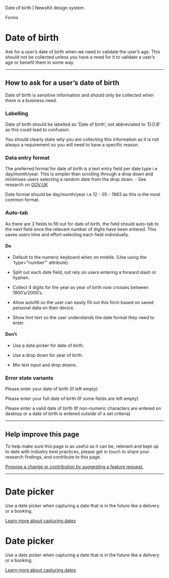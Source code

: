 Date of birth | NewsKit design system

Forms

Date of birth
=============

Ask for a user’s date of birth when we need to validate the user’s age. This should not be collected unless you have a need for it to validate a user’s age or benefit them in some way.

* * *

How to ask for a user’s date of birth
-------------------------------------

Date of birth is sensitive information and should only be collected when there is a business need.

### Labelling

Date of birth should be labelled as ‘Date of birth’, not abbreviated to ‘D.O.B’ as this could lead to confusion.  
  
You should clearly state why you are collecting this information as it is not always a requirement so you will need to have a specific reason.

### Data entry format

The preferred format for date of birth is a text entry field per date type i.e day/month/year. This is simpler than scrolling through a drop down and minimises users selecting a random date from the drop down. - See research on [GOV.UK](https://designnotes.blog.gov.uk/2013/12/05/asking-for-a-date-of-birth/)  
  
Date format should be day/month/year i.e 12 - 05 - 1983 as this is the most common format.

### Auto-tab

As there are 3 fields to fill out for date of birth, the field should auto-tab to the next field once the relevant number of digits have been entered. This saves users time and effort selecting each field individually.

#### Do

*   Default to the numeric keyboard when on mobile. (Use using the 'type="number"' attribute).
    
*   Split out each date field, not rely on users entering a forward slash or hyphen.
    
*   Collect 4 digits for the year as year of birth now crosses between 1900’s/2000’s.
    
*   Allow autofill so the user can easily fill out this form based on saved personal data on their device.
    
*   Show hint text so the user understands the date format they need to enter.
    

#### Don’t

*   Use a date picker for date of birth.
    
*   Use a drop down for year of birth.
    
*   Mix text input and drop downs.
    

### Error state variants

Please enter your date of birth (If left empty)  
  
Please enter your full date of birth (If some fields are left empty)  
  
Please enter a valid date of birth (If non-numeric characters are entered on desktop or a date of birth is entered outside of a set criteria)

* * *

Help improve this page
----------------------

To help make sure this page is as useful as it can be, relevant and kept up to date with industry best practices, please get in touch to share your research findings, and contribute to this page.  
  
[Propose a change or contribution by suggesting a feature request.](https://github.com/newscorp-ghfb/newskit/issues/new/choose)

* * *

Date picker
===========

Use a date picker when capturing a date that is in the future like a delivery or a booking.

[Learn more about capturing dates](/patterns/forms/date-picker/)

Date picker
===========

Use a date picker when capturing a date that is in the future like a delivery or a booking.

[Learn more about capturing dates](/patterns/forms/date-picker/)
